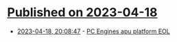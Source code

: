 # [Published on 2023-04-18](index.md)

* [2023-04-18, 20:08:47](https://lobste.rs/s/rgawsq/pc_engines_apu_platform_eol) - [PC Engines apu platform EOL](https://www.pcengines.ch/eol.htm)
